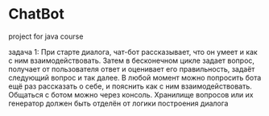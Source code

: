 # ChatBot
project for java course

задача 1:
При старте диалога, чат-бот рассказывает, что он умеет и как с ним взаимодействовать. Затем в бесконечном цикле задает вопрос, получает от пользователя ответ и оценивает его правильность, задаёт следующий вопрос и так далее. В любой момент можно попросить бота ещё раз рассказать о себе, и пояснить как с ним взаимодействовать.
Общаться с ботом можно через консоль. Хранилище вопросов или их генератор должен быть отделён от логики построения диалога
